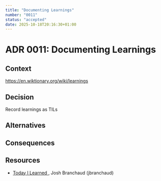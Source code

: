 ```yaml
---
title: "Documenting Learnings"
number: "0011"
status: "accepted"
date: 2025-10-18T20:16:30+01:00
---
```


# ADR 0011: Documenting Learnings

<!-- These documents have names that are short noun phrases. -->

## Context

<!-- This section describes the forces at play, including technological, political, social, and project local. These forces are probably in tension, and should be called out as such. The language in this section is value-neutral. It is simply describing facts. -->

https://en.wiktionary.org/wiki/learnings

## Decision

<!-- This section describes our response to these forces. It is stated in full sentences, with active voice. "We **MUST** …" -->

Record learnings as TILs

## Alternatives

<!-- This section describes **considered** alternatives to the _decision_. Each _alternative_ **MUST** have a **Verdict** specifying the reason it was not choosen. -->

## Consequences

<!-- This section describes the resulting context, after applying the _decision_. All consequences should be listed here, not just the "positive" ones. A particular decision may have positive, negative, and neutral consequences, but all of them affect the team and project in the future. -->

## Resources

<!-- This section lists references, sources, or further reading recommendations that were used to form the _decision_ or provide an additional context. -->
- [Today I Learned ](https://github.com/jbranchaud/til), Josh Branchaud (jbranchaud)
